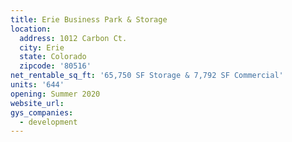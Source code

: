```yaml
---
title: Erie Business Park & Storage
location:
  address: 1012 Carbon Ct.
  city: Erie
  state: Colorado
  zipcode: '80516'
net_rentable_sq_ft: '65,750 SF Storage & 7,792 SF Commercial'
units: '644'
opening: Summer 2020
website_url:
gys_companies:
  - development
---
```

